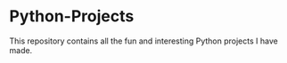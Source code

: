 # Python-Projects

This repository contains all the fun and interesting Python projects I have made.
